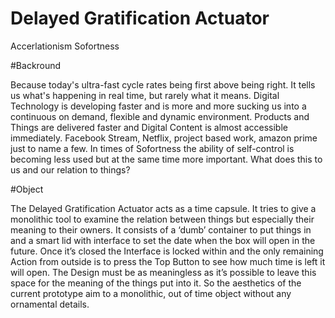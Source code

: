 # Delayed Gratification Actuator

Accerlationism Sofortness 

#Backround

Because today's ultra-fast cycle rates being first above being right. It tells us what's happening in real time, but rarely what it means. Digital Technology is developing faster and is more and more sucking us into a continuous on demand, flexible and dynamic environment. Products and Things are delivered faster and Digital Content is almost accessible immediately. Facebook Stream, Netflix, project based work, amazon prime just to name a few. In times of Sofortness  the ability of self-control is becoming less used but at the same time more important.  What does this to us and our relation to things?

#Object

The Delayed Gratification Actuator acts as a time capsule. It tries to give a monolithic tool to examine the relation between things but especially their meaning to their owners. It consists of a ‘dumb’ container to put things in and a smart lid with interface to set the date when the box will open in the future. Once it’s closed the Interface is locked within and the only remaining Action from outside is to press the Top Button to see how much time is left it will open. The Design must be as meaningless as it’s possible to leave this space for the meaning of the things put into it. So the aesthetics of the current prototype aim to a monolithic, out of time object without any ornamental details.
